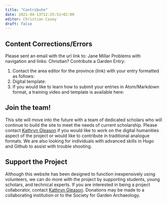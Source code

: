 ```yaml
---
title: "Contribute"
date: 2021-04-13T12:25:51+02:00
editor: Christian Casey
draft: false
---
```


## Content Corrections/Errors

Please sent an email with the url link to: Jane Millar
Problems with navigation and links:  Christian?
Contribute a Garden Entry:

1. Contact the area editor for the province (link) with your entry formatted as follows:
2. Digital template:
3. If you would like to learn how to submit your entries in Atom/Markdown format, a training video and template is available here:

## Join the team!

This site will move into the future with a team of dedicated scholars who will continue to build the site to meet the needs of current scholarship. Please contact [Kathryn Gleason](mailto:klg16@cornell.edu) if you would like to work on the digital humanities aspect of the project or would like to contribute in traditional analogue formats. We are also looking for individuals with advanced skills in Hugo and Github to assist with trouble shooting.

## Support the Project

Although this website has been designed to function inexpensively using volunteers, we can do more with the project by supporting students, young scholars, and technical experts. If you are interested in being a project collaborator, contact [Kathryn Gleason](mailto:klg16@cornell.edu). Donations may be made to a collaborating institution or to the Society for Garden Archaeology.